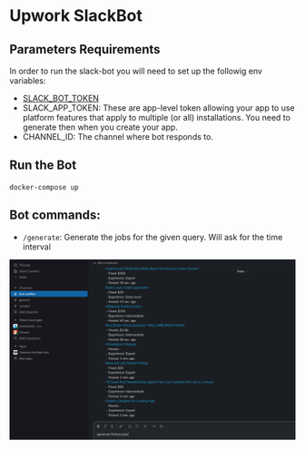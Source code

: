 # Upwork SlackBot


## Parameters Requirements
In order to run the slack-bot you will need to set up the followig env variables:

- [SLACK_BOT_TOKEN](https://api.slack.com/authentication/oauth-v2)
- SLACK_APP_TOKEN: These are app-level token allowing your app to use platform features that apply to multiple (or all) installations. You need to generate then when you create your app.
- CHANNEL_ID: The channel where bot responds to.


## Run the Bot

```
docker-compose up
```

## Bot commands:


- `/generate`: Generate the jobs for the given query. Will ask for the time interval

![Generate-Image](https://github.com/keenborder786/Upwork_Slackbot/blob/feat_interactivity/assets/GetCommand.png)


